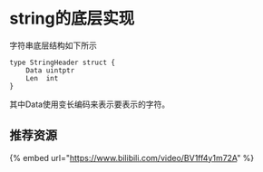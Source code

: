 # string的底层实现

字符串底层结构如下所示

```text
type StringHeader struct {
	Data uintptr
	Len  int
}
```

其中Data使用变长编码来表示要表示的字符。

## 推荐资源

{% embed url="https://www.bilibili.com/video/BV1ff4y1m72A" %}



